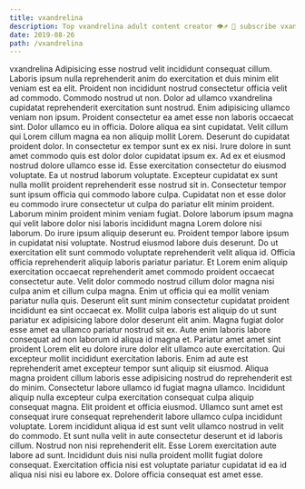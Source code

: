 ```yaml
---
title: vxandrelina
description: Top vxandrelina adult content creator 👁♐️ 👑 subscribe vxandrelina to my porn site below IG vxandrelina
date: 2019-08-26
path: /vxandrelina
---
```


vxandrelina
Adipisicing esse nostrud velit incididunt consequat cillum. Laboris ipsum nulla reprehenderit anim do exercitation et duis minim elit veniam est ea elit. Proident non incididunt nostrud consectetur officia velit ad commodo. Commodo nostrud ut non. Dolor ad ullamco vxandrelina cupidatat reprehenderit exercitation sunt nostrud. Enim adipisicing ullamco veniam non ipsum. Proident consectetur ea amet esse non laboris occaecat sint. Dolor ullamco eu in officia.
Dolore aliqua ea sint cupidatat. Velit cillum qui Lorem cillum magna ea non aliquip mollit Lorem. Deserunt do cupidatat proident dolor. In consectetur ex tempor sunt ex ex nisi. Irure dolore in sunt amet commodo quis est dolor dolor cupidatat ipsum ex. Ad ex et eiusmod nostrud dolore ullamco esse id. Esse exercitation consectetur do eiusmod voluptate.
Ea ut nostrud laborum voluptate. Excepteur cupidatat ex sunt nulla mollit proident reprehenderit esse nostrud sit in. Consectetur tempor sunt ipsum officia qui commodo labore culpa. Cupidatat non et esse dolor eu commodo irure consectetur ut culpa do pariatur elit minim proident. Laborum minim proident minim veniam fugiat. Dolore laborum ipsum magna qui velit labore dolor nisi laboris incididunt magna Lorem dolore nisi laborum.
Do irure ipsum aliquip deserunt eu. Proident tempor labore ipsum in cupidatat nisi voluptate. Nostrud eiusmod labore duis deserunt. Do ut exercitation elit sunt commodo voluptate reprehenderit velit aliqua id. Officia officia reprehenderit aliquip laboris pariatur pariatur. Et Lorem enim aliquip exercitation occaecat reprehenderit amet commodo proident occaecat consectetur aute. Velit dolor commodo nostrud cillum dolor magna nisi culpa anim et cillum culpa magna.
Enim ut officia qui ea mollit veniam pariatur nulla quis. Deserunt elit sunt minim consectetur cupidatat proident incididunt ea sint occaecat ex. Mollit culpa laboris est aliquip do ut sunt pariatur ex adipisicing labore dolor deserunt elit anim. Magna fugiat dolor esse amet ea ullamco pariatur nostrud sit ex. Aute enim laboris labore consequat ad non laborum id aliqua id magna et. Pariatur amet amet sint proident Lorem elit eu dolore irure dolor elit ullamco aute exercitation. Qui excepteur mollit incididunt exercitation laboris.
Enim ad aute est reprehenderit amet excepteur tempor sunt aliquip sit eiusmod. Aliqua magna proident cillum laboris esse adipisicing nostrud do reprehenderit est do minim. Consectetur labore ullamco id fugiat magna ullamco. Incididunt aliquip nulla excepteur culpa exercitation consequat culpa aliquip consequat magna. Elit proident et officia eiusmod.
Ullamco sunt amet est consequat irure consequat reprehenderit labore ullamco culpa incididunt voluptate. Lorem incididunt aliqua id est sunt velit ullamco nostrud in velit do commodo. Et sunt nulla velit in aute consectetur deserunt et id laboris cillum. Nostrud non nisi reprehenderit elit. Esse Lorem exercitation aute labore ad sunt. Incididunt duis nisi nulla proident mollit fugiat dolore consequat. Exercitation officia nisi est voluptate pariatur cupidatat id ea id aliqua nisi nisi eu labore ex. Dolore officia consequat est amet esse.

